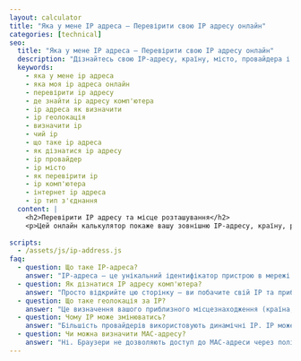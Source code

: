 ```yaml
---
layout: calculator
title: "Яка у мене IP адреса — Перевірити свою IP адресу онлайн"
categories: [technical]
seo:
  title: "Яка у мене IP адреса — Перевірити свою IP адресу онлайн"
  description: "Дізнайтесь свою IP-адресу, країну, місто, провайдера і тип з'єднання. Простий онлайн сервіс для визначення IP на комп’ютері або телефоні."
  keywords:
    - яка у мене ip адреса
    - яка моя ip адреса онлайн
    - перевірити ip адресу
    - де знайти ip адресу комп'ютера
    - ip адреса як визначити
    - ip геолокація
    - визначити ip
    - чий ip
    - що таке ip адреса
    - як дізнатися ip адресу
    - ip провайдер
    - ip місто
    - як перевірити ip
    - ip комп'ютера
    - інтернет ip адреса
    - ip тип з'єднання
  content: |
    <h2>Перевірити IP адресу та місце розташування</h2>
    <p>Цей онлайн калькулятор покаже вашу зовнішню IP-адресу, країну, регіон, місто, провайдера та тип підключення до Інтернету.</p>
    
scripts:
  - /assets/js/ip-address.js
faq:
  - question: Що таке IP-адреса?
    answer: "IP-адреса — це унікальний ідентифікатор пристрою в мережі Інтернет. Вона може бути динамічною або статичною, публічною або локальною."
  - question: Як дізнатися IP адресу комп'ютера?
    answer: "Просто відкрийте цю сторінку — ви побачите свій IP та приблизне розташування автоматично."
  - question: Що таке геолокація за IP?
    answer: "Це визначення вашого приблизного місцезнаходження (країна, місто) за допомогою IP-адреси."
  - question: Чому IP може змінюватись?
    answer: "Більшість провайдерів використовують динамічні IP. IP може також змінюватися при використанні VPN, мобільного інтернету або після перезавантаження модему."
  - question: Чи можна визначити MAC-адресу?
    answer: "Ні. Браузери не дозволяють доступ до MAC-адреси через політику конфіденційності та безпеки."
---
```



<div class="calculator-block">
      <div class="result" id="ip-address-wrapper" style="margin-top:2em;"></div>
    </div>
